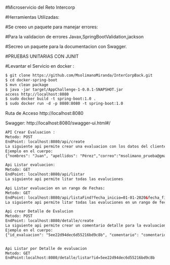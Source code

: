 #Microservicio del Reto Intercorp

#Herramientas Utilizadas:




#Se creeo un paquete para manejar errores:


#Para la validacion de errores Javax,SpringBootValidation,jackson


#Secreo un paquete para la documentacion con Swagger.



#PRUEBAS UNITARIAS CON JUNIT 


#Levantar el Servicio en docker :
```html
$ git clone https://github.com/MsolimanoMiranda/InterCorpBack.git
$ cd docker-spring-boot
$ mvn clean package
$ java -jar target/AppChallenge-1-0.0.1-SNAPSHOT.jar
access http://localhost:8080
$ sudo docker build -t spring-boot:1.0 .
$ sudo docker run -d -p 8080:8080 -t spring-boot:1.0
```
Ruta de Acceso http://localhost:8080


Swagger: http://localhost:8080/swagger-ui.html#/


```html
API Crear Evaluacion :
Metodo: POST
EndPoint: localhost:8080/api/create
La siguiente api permite crear una evaluacion con los datos del cliente
Ejemplo en el cuerpo:
{"nombres": "Juan", "apellidos": "Pérez","correo":"msolimano_prueba@gmail.com", "puntuacion": 7, "fecha_inscripcion": "01-01-2020"}

Api Listar evaluacion:
Metodo: GET
EndPoint: localhost:8080/api/listar
La siguiente api permite litar todas las evaluciones

Api Listar evaluacion en un rango de Fechas:
Metodo: GET
EndPoint: localhost:8080/api/listaFind?fecha_inicio=01-01-2020&fecha_fin=20-06-2020
La siguiente api permite litar todas las evaluciones en un rango de fechas

Api crear Detalle de Evalucion
Metodo: POST
EndPoint: localhost:8080/detalle/create
La siguiente api permite crear un comentario detalle para la evaluacion
Ejemplo en el cuerpo:
{"id_evaluacion": "5ee22d94dec6d55216bd9c8b", "comentario": "comentario de prueba"}


Api Listar por Detalle de evaluacion
Metodo: GET
EndPoint:localhost:8080/detalle/listar?id=5ee22d94dec6d55216bd9c8b

```


